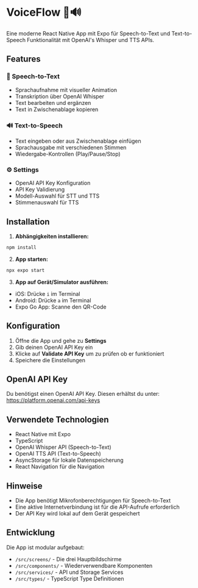# VoiceFlow 🎤🔊

Eine moderne React Native App mit Expo für Speech-to-Text und Text-to-Speech Funktionalität mit OpenAI's Whisper und TTS APIs.

## Features

### 🎤 Speech-to-Text
- Sprachaufnahme mit visueller Animation
- Transkription über OpenAI Whisper
- Text bearbeiten und ergänzen
- Text in Zwischenablage kopieren

### 🔊 Text-to-Speech  
- Text eingeben oder aus Zwischenablage einfügen
- Sprachausgabe mit verschiedenen Stimmen
- Wiedergabe-Kontrollen (Play/Pause/Stop)

### ⚙️ Settings
- OpenAI API Key Konfiguration
- API Key Validierung
- Modell-Auswahl für STT und TTS
- Stimmenauswahl für TTS

## Installation

1. **Abhängigkeiten installieren:**
```bash
npm install
```

2. **App starten:**
```bash
npx expo start
```

3. **App auf Gerät/Simulator ausführen:**
- iOS: Drücke `i` im Terminal
- Android: Drücke `a` im Terminal
- Expo Go App: Scanne den QR-Code

## Konfiguration

1. Öffne die App und gehe zu **Settings**
2. Gib deinen OpenAI API Key ein
3. Klicke auf **Validate API Key** um zu prüfen ob er funktioniert
4. Speichere die Einstellungen

## OpenAI API Key

Du benötigst einen OpenAI API Key. Diesen erhältst du unter:
https://platform.openai.com/api-keys

## Verwendete Technologien

- React Native mit Expo
- TypeScript
- OpenAI Whisper API (Speech-to-Text)
- OpenAI TTS API (Text-to-Speech)
- AsyncStorage für lokale Datenspeicherung
- React Navigation für die Navigation

## Hinweise

- Die App benötigt Mikrofonberechtigungen für Speech-to-Text
- Eine aktive Internetverbindung ist für die API-Aufrufe erforderlich
- Der API Key wird lokal auf dem Gerät gespeichert

## Entwicklung

Die App ist modular aufgebaut:
- `/src/screens/` - Die drei Hauptbildschirme
- `/src/components/` - Wiederverwendbare Komponenten
- `/src/services/` - API und Storage Services
- `/src/types/` - TypeScript Type Definitionen